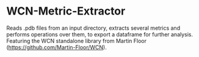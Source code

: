 # WCN-Metric-Extractor
Reads .pdb files from an input directory, extracts several metrics and performs operations over them, to export a dataframe for further analysis. Featuring the WCN standalone library from Martin Floor (https://github.com/Martin-Floor/WCN).
